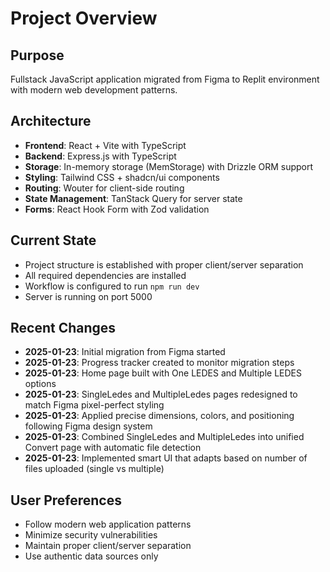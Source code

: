 # Project Overview

## Purpose
Fullstack JavaScript application migrated from Figma to Replit environment with modern web development patterns.

## Architecture
- **Frontend**: React + Vite with TypeScript
- **Backend**: Express.js with TypeScript
- **Storage**: In-memory storage (MemStorage) with Drizzle ORM support
- **Styling**: Tailwind CSS + shadcn/ui components
- **Routing**: Wouter for client-side routing
- **State Management**: TanStack Query for server state
- **Forms**: React Hook Form with Zod validation

## Current State
- Project structure is established with proper client/server separation
- All required dependencies are installed
- Workflow is configured to run `npm run dev`
- Server is running on port 5000

## Recent Changes
- **2025-01-23**: Initial migration from Figma started
- **2025-01-23**: Progress tracker created to monitor migration steps
- **2025-01-23**: Home page built with One LEDES and Multiple LEDES options
- **2025-01-23**: SingleLedes and MultipleLedes pages redesigned to match Figma pixel-perfect styling
- **2025-01-23**: Applied precise dimensions, colors, and positioning following Figma design system
- **2025-01-23**: Combined SingleLedes and MultipleLedes into unified Convert page with automatic file detection
- **2025-01-23**: Implemented smart UI that adapts based on number of files uploaded (single vs multiple)

## User Preferences
- Follow modern web application patterns
- Minimize security vulnerabilities
- Maintain proper client/server separation
- Use authentic data sources only